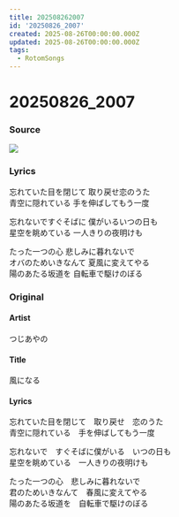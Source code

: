 ```yaml
---
title: 202508262007
id: '20250826_2007'
created: 2025-08-26T00:00:00.000Z
updated: 2025-08-26T00:00:00.000Z
tags:
  - RotomSongs
---
```

# 20250826_2007

### Source

![](https://x.com/Starlystrongest/status/1960298087207096806)

### Lyrics

忘れていた目を閉じて 取り戻せ恋のうた  
青空に隠れている 手を伸ばしてもう一度  

忘れないですぐそばに 僕がいるいつの日も  
星空を眺めている 一人きりの夜明けも  

たった一つの心 悲しみに暮れないで  
オバのためいきなんて 夏風に変えてやる  
陽のあたる坂道を 自転車で駆けのぼる  

### Original

#### Artist

つじあやの

#### Title

風になる

#### Lyrics

忘れていた目を閉じて　取り戻せ　恋のうた  
青空に隠れている　手を伸ばしてもう一度  
  
忘れないで　すぐそばに僕がいる　いつの日も  
星空を眺めている　一人きりの夜明けも  
  
たった一つの心　悲しみに暮れないで  
君のためいきなんて　春風に変えてやる  
陽のあたる坂道を　自転車で駆けのぼる  
